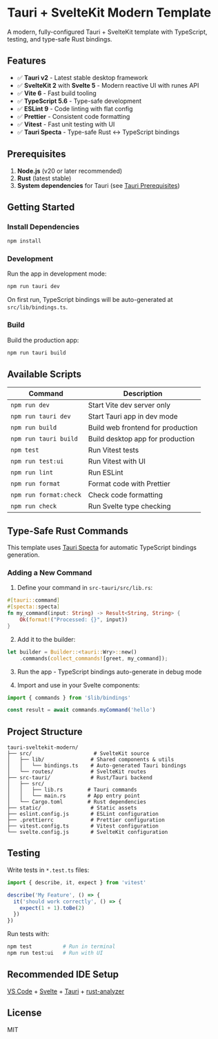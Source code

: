 # Tauri + SvelteKit Modern Template

A modern, fully-configured Tauri + SvelteKit template with TypeScript, testing, and type-safe Rust bindings.

## Features

- ✅ **Tauri v2** - Latest stable desktop framework
- ✅ **SvelteKit 2** with **Svelte 5** - Modern reactive UI with runes API
- ✅ **Vite 6** - Fast build tooling
- ✅ **TypeScript 5.6** - Type-safe development
- ✅ **ESLint 9** - Code linting with flat config
- ✅ **Prettier** - Consistent code formatting
- ✅ **Vitest** - Fast unit testing with UI
- ✅ **Tauri Specta** - Type-safe Rust ↔ TypeScript bindings

## Prerequisites

1. **Node.js** (v20 or later recommended)
2. **Rust** (latest stable)
3. **System dependencies** for Tauri (see [Tauri Prerequisites](https://v2.tauri.app/start/prerequisites/))

## Getting Started

### Install Dependencies

```bash
npm install
```

### Development

Run the app in development mode:

```bash
npm run tauri dev
```

On first run, TypeScript bindings will be auto-generated at `src/lib/bindings.ts`.

### Build

Build the production app:

```bash
npm run tauri build
```

## Available Scripts

| Command | Description |
|---------|-------------|
| `npm run dev` | Start Vite dev server only |
| `npm run tauri dev` | Start Tauri app in dev mode |
| `npm run build` | Build web frontend for production |
| `npm run tauri build` | Build desktop app for production |
| `npm test` | Run Vitest tests |
| `npm run test:ui` | Run Vitest with UI |
| `npm run lint` | Run ESLint |
| `npm run format` | Format code with Prettier |
| `npm run format:check` | Check code formatting |
| `npm run check` | Run Svelte type checking |

## Type-Safe Rust Commands

This template uses [Tauri Specta](https://github.com/oscartbeaumont/tauri-specta) for automatic TypeScript bindings generation.

### Adding a New Command

1. Define your command in `src-tauri/src/lib.rs`:

```rust
#[tauri::command]
#[specta::specta]
fn my_command(input: String) -> Result<String, String> {
    Ok(format!("Processed: {}", input))
}
```

2. Add it to the builder:

```rust
let builder = Builder::<tauri::Wry>::new()
    .commands(collect_commands![greet, my_command]);
```

3. Run the app - TypeScript bindings auto-generate in debug mode

4. Import and use in your Svelte components:

```typescript
import { commands } from '$lib/bindings'

const result = await commands.myCommand('hello')
```

## Project Structure

```
tauri-sveltekit-modern/
├── src/                    # SvelteKit source
│   ├── lib/               # Shared components & utils
│   │   └── bindings.ts    # Auto-generated Tauri bindings
│   └── routes/            # SvelteKit routes
├── src-tauri/             # Rust/Tauri backend
│   ├── src/
│   │   ├── lib.rs        # Tauri commands
│   │   └── main.rs       # App entry point
│   └── Cargo.toml        # Rust dependencies
├── static/                # Static assets
├── eslint.config.js       # ESLint configuration
├── .prettierrc            # Prettier configuration
├── vitest.config.ts       # Vitest configuration
└── svelte.config.js       # SvelteKit configuration
```

## Testing

Write tests in `*.test.ts` files:

```typescript
import { describe, it, expect } from 'vitest'

describe('My Feature', () => {
  it('should work correctly', () => {
    expect(1 + 1).toBe(2)
  })
})
```

Run tests with:
```bash
npm test          # Run in terminal
npm run test:ui   # Run with UI
```

## Recommended IDE Setup

[VS Code](https://code.visualstudio.com/) + [Svelte](https://marketplace.visualstudio.com/items?itemName=svelte.svelte-vscode) + [Tauri](https://marketplace.visualstudio.com/items?itemName=tauri-apps.tauri-vscode) + [rust-analyzer](https://marketplace.visualstudio.com/items?itemName=rust-lang.rust-analyzer)

## License

MIT
